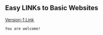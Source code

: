 ## Easy LINKs to Basic Websites

[Version-1 Link](https://ts-1-drill.firebaseapp.com/)

```
You are welcome!
```
